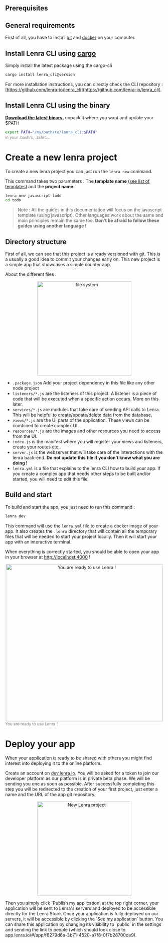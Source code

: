 ## Prerequisites

## General requirements

First of all, you have to install [git](https://git-scm.com/book/en/v2/Getting-Started-Installing-Git) and [docker](https://docs.docker.com/engine/install/) on your computer.

## Install Lenra CLI using [**cargo**](https://doc.rust-lang.org/cargo/getting-started/installation.html)

Simply install the latest package using the cargo-cli

```bash
cargo install lenra_cli@version
```

For more installation instructions, you can directly check the CLI repository : [https://github.com/lenra-io/lenra_cli](https://github.com/lenra-io/lenra_cli).


## Install Lenra CLI using the binary

**[Download the latest binary](https://github.com/lenra-io/lenra_cli/releases)**, unpack it where you want and update your $PATH

```bash
export PATH="/my/path/to/lenra_cli:$PATH"
```
<figcaption align="left" style="margin-top: -13px; margin-bottom: 13px; color: gray; font-size: 0.9em;">in your .bashrc, .zshrc…</figcaption>


# Create a new lenra project

To create a new lenra project you can just run the `lenra new` command.

This command takes two parameters : The **template name** ([see list of templates](https://github.com/orgs/lenra-io/repositories?q=&type=template&language=&sort=stargazers)) and the **project name**.

```bash
lenra new javascript todo
cd todo
```

> Note : All the guides in this documentation will focus on the javascript template (using javascript). Other languages work about the same and main principles remain the same too. **Don't be afraid to follow these guides using another language !**

## Directory structure

First of all, we can see that this project is already versioned with git. This is a usually a good idea to commit your changes early on. This new project is a simple app that showcases a simple counter app.

About the different files : 

<p align="center">
    <img src="img/file_tree.png" alt="file system" width="300"/>
</p>

- `.package.json`  Add your project dependency in this file like any other node project
- `listeners/*.js` are the listeners of this project. A listener is a piece of code that will be executed when a specific action occurs. More on this later.
- `services/*.js` are modules that take care of sending API calls to Lenra. This will be helpful to create/update/delete data from the database.
- `views/*.js` are the UI parts of the application. These views can be combined to create complex UI.
- `resources/*.js` are the images and other resources you need to access from the UI.
- `index.js` is the manifest where you will register your views and listeners, create your routes etc..
- `server.js` is the webserver that will take care of the interactions with the lenra back-end. **Do not update this file if you don’t know what you are doing !**
- `lenra.yml` is a file that explains to the lenra CLI how to build your app. If you create a complex app that needs other steps to be built and/or started, you will need to edit this file.

## Build and start

To build and start the app, you just need to run this command :

```bash
lenra dev
```

This command will use the `lenra.yml` file to create a docker image of your app. It also creates the `.lenra` directory that will contain all the temporary files that will be needed to start your project locally. Then it will start your app with an interactive terminal.

When everything is correctly started, you should be able to open your app in your browser at [http://localhost:4000](http://localhost:4000) !

<p align="center">
    <img src="img/app_template.png" alt="You are ready to use Lenra !" width="500"/>
    <figcaption align="left" style="margin-top: -13px; margin-bottom: 13px; color: gray; font-size: 0.9em;">You are ready to use Lenra !</figcaption>
</p>


# Deploy your app

When your application is ready to be shared with others you might find interest into deploying it to the online platform.

Create an account on [dev.lenra.io](http://dev.lenra.io).
You will be asked for a token to join our developer platform as our platform is in private beta phase.
We will be sending you one as soon as possible.
After successfully completing this step you will be redirected to the creation of your first project, just enter a name and the URL of the app git repository.

<p align="center">
    <img src="img/new-lenra-project.png" alt="New Lenra project" width="300"/>
</p>
Then you simply click `Publish my application` at the top right corner, your application will be sent to Lenra's servers and deployed to be accessible directly for the Lenra Store. 
Once your application is fully deployed on our servers, it will be accessible by clicking the `See my application` button. 
You can share this application by changing its visibility to `public` in the settings and sending the link to people (which should look close to app.lenra.io/#/app/f6279d6a-3b71-4520-a7f8-0f7b28700de9).

